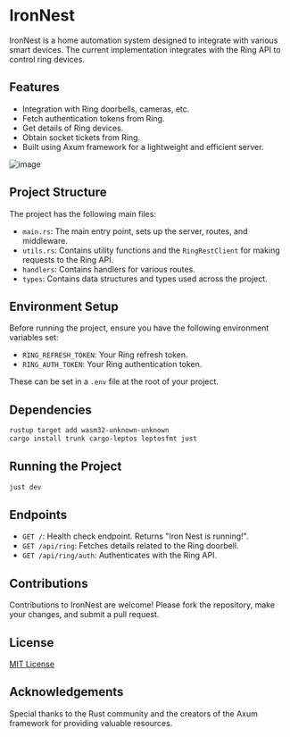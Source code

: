 # IronNest

IronNest is a home automation system designed to integrate with various smart devices. The current implementation integrates with the Ring API to control ring devices.

## Features

- Integration with Ring doorbells, cameras, etc.
- Fetch authentication tokens from Ring.
- Get details of Ring devices.
- Obtain socket tickets from Ring.
- Built using Axum framework for a lightweight and efficient server.

![image](https://github.com/jiyuu-jin/IronNest/assets/19313806/c4426aed-3793-4e03-9973-87893cf2d8d3)

## Project Structure

The project has the following main files:
- `main.rs`: The main entry point, sets up the server, routes, and middleware.
- `utils.rs`: Contains utility functions and the `RingRestClient` for making requests to the Ring API.
- `handlers`: Contains handlers for various routes.
- `types`: Contains data structures and types used across the project.

## Environment Setup

Before running the project, ensure you have the following environment variables set:
- `RING_REFRESH_TOKEN`: Your Ring refresh token.
- `RING_AUTH_TOKEN`: Your Ring authentication token.

These can be set in a `.env` file at the root of your project.

## Dependencies

```bash
rustup target add wasm32-unknown-unknown
cargo install trunk cargo-leptos leptosfmt just
```

## Running the Project

```bash
just dev
```

## Endpoints

- `GET /`: Health check endpoint. Returns "Iron Nest is running!".
- `GET /api/ring`: Fetches details related to the Ring doorbell.
- `GET /api/ring/auth`: Authenticates with the Ring API.

## Contributions

Contributions to IronNest are welcome! Please fork the repository, make your changes, and submit a pull request.

## License

[MIT License](LICENSE)

## Acknowledgements

Special thanks to the Rust community and the creators of the Axum framework for providing valuable resources.
